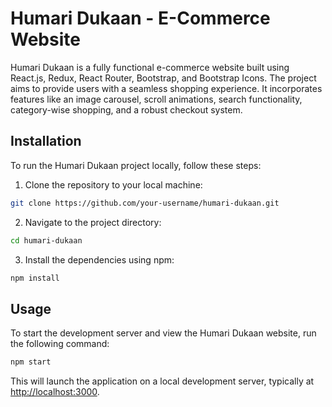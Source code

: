 # Humari Dukaan - E-Commerce Website


Humari Dukaan is a fully functional e-commerce website built using React.js, Redux, React Router, Bootstrap, and Bootstrap Icons. The project aims to provide users with a seamless shopping experience. It 
incorporates features like an image carousel, scroll animations, search functionality, category-wise shopping, and a robust checkout system.


## Installation

To run the Humari Dukaan project locally, follow these steps:

1. Clone the repository to your local machine:

```bash
git clone https://github.com/your-username/humari-dukaan.git
```

2. Navigate to the project directory:

```bash
cd humari-dukaan
```

3. Install the dependencies using npm:

```bash
npm install
```

## Usage

To start the development server and view the Humari Dukaan website, run the following command:

```bash
npm start
```

This will launch the application on a local development server, typically at [http://localhost:3000](http://localhost:3000).


